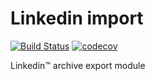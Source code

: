 # Linkedin import

[![Build Status](https://travis-ci.org/knohime/linkedin-import.svg?branch=master)](https://travis-ci.org/knohime/linkedin-import)
[![codecov](https://codecov.io/gh/knohime/linkedin-import/branch/master/graph/badge.svg)](https://codecov.io/gh/knohime/linkedin-import)

Linkedin™ archive export module
